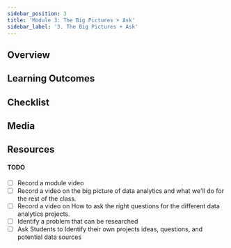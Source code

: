 ```yaml
---
sidebar_position: 3
title: 'Module 3: The Big Pictures + Ask'
sidebar_label: '3. The Big Pictures + Ask'
---
```

## Overview 

## Learning Outcomes

## Checklist 

## Media

## Resources

#### TODO

- [ ] Record a module video
- [ ] Record a video on the big picture of data analytics and what we'll do for the rest of the class.
- [ ] Record a video on How to ask the right questions for the different data analytics projects.
- [ ] Identify a problem that can be researched
- [ ] Ask Students to Identify their own projects ideas, questions, and potential data sources